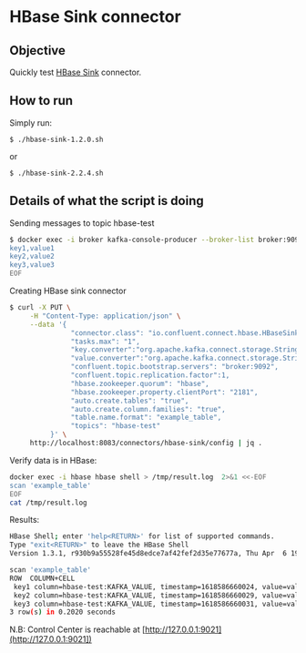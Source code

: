 # HBase Sink connector



## Objective

Quickly test [HBase Sink](https://docs.confluent.io/current/connect/kafka-connect-hbase/index.html#quick-start) connector.

## How to run

Simply run:

```
$ ./hbase-sink-1.2.0.sh
```

or

```
$ ./hbase-sink-2.2.4.sh
```

## Details of what the script is doing

Sending messages to topic hbase-test

```bash
$ docker exec -i broker kafka-console-producer --broker-list broker:9092 --topic hbase-test --property parse.key=true --property key.separator=, << EOF
key1,value1
key2,value2
key3,value3
EOF
```

Creating HBase sink connector

```bash
$ curl -X PUT \
     -H "Content-Type: application/json" \
     --data '{
               "connector.class": "io.confluent.connect.hbase.HBaseSinkConnector",
               "tasks.max": "1",
               "key.converter":"org.apache.kafka.connect.storage.StringConverter",
               "value.converter":"org.apache.kafka.connect.storage.StringConverter",
               "confluent.topic.bootstrap.servers": "broker:9092",
               "confluent.topic.replication.factor":1,
               "hbase.zookeeper.quorum": "hbase",
               "hbase.zookeeper.property.clientPort": "2181",
               "auto.create.tables": "true",
               "auto.create.column.families": "true",
               "table.name.format": "example_table",
               "topics": "hbase-test"
          }' \
     http://localhost:8083/connectors/hbase-sink/config | jq .
```

Verify data is in HBase:

```bash
docker exec -i hbase hbase shell > /tmp/result.log  2>&1 <<-EOF
scan 'example_table'
EOF
cat /tmp/result.log
```

Results:

```bash
HBase Shell; enter 'help<RETURN>' for list of supported commands.
Type "exit<RETURN>" to leave the HBase Shell
Version 1.3.1, r930b9a55528fe45d8edce7af42fef2d35e77677a, Thu Apr  6 19:36:54 PDT 2017

scan 'example_table'
ROW  COLUMN+CELL
 key1 column=hbase-test:KAFKA_VALUE, timestamp=1618586660024, value=value1
 key2 column=hbase-test:KAFKA_VALUE, timestamp=1618586660029, value=value2
 key3 column=hbase-test:KAFKA_VALUE, timestamp=1618586660031, value=value3
3 row(s) in 0.2020 seconds
```


N.B: Control Center is reachable at [http://127.0.0.1:9021](http://127.0.0.1:9021])
